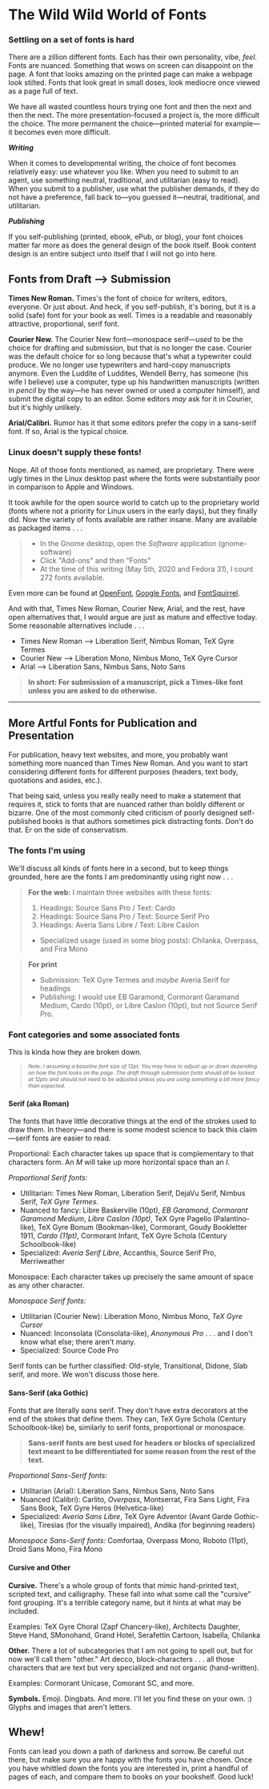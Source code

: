 # The Wild Wild World of Fonts

### Settling on a set of fonts is hard

There are a zillion different fonts. Each has their own personality, vibe, _feel_. Fonts are nuanced. Something that wows on screen can disappoint on the page. A font that looks amazing on the printed page can make a webpage look stilted. Fonts that look great in small doses, look mediocre once viewed as a page full of text.

We have all wasted countless hours trying one font and then the next and then the next. The more presentation-focused a project is, the more difficult the choice. The more permanent the choice—printed material for example—it becomes even more difficult.

_**Writing**_

When it comes to developmental writing, the choice of font becomes relatively easy: use whatever you like. When you need to submit to an agent, use something neutral, traditional, and utilitarian (easy to read). When you submit to a publisher, use what the publisher demands, if they do not have a preference, fall back to—you guessed it—neutral, traditional, and utilitarian.

_**Publishing**_

If you self-publishing (printed, ebook, ePub, or blog), your font choices matter far more as does the general design of the book itself. Book content design is an entire subject unto itself that I will not go into here.

## Fonts from Draft &#x27F6; Submission

**Times New Roman.** Times's the font of choice for writers, editors, everyone. Or just about. And heck, if you self-publish, it's boring, but it is a solid (safe) font for your book as well. Times is a readable and reasonably attractive, proportional, serif font.

**Courier New.** The Courier New font—monospace serif—_used_ to be the choice for drafting and submission, but that is no longer the case. Courier was the default choice for so long because that's what a typewriter could produce. We no longer use typewriters and hard-copy manuscripts anymore. Even the Luddite of Luddites, Wendell Berry, has someone (his wife I believe) use a computer, type up his handwritten manuscripts (written in _pencil_ by the way—he has never owned or used a computer himself), and submit the digital copy to an editor. Some editors _may_ ask for it in Courier, but it's highly unlikely.

**Arial/Calibri.** Rumor has it that some editors prefer the copy in a sans-serif font. If so, Arial is the typical choice.

### Linux doesn't supply these fonts!

Nope. All of those fonts mentioned, as named, are proprietary. There were ugly times in the Linux desktop past where the fonts were substantially poor in comparison to Apple and Windows.

It took awhile for the open source world to catch up to the proprietary world (fonts where not a priority for Linux users in the early days), but they finally did. Now the variety of fonts available are rather insane. Many are available as packaged items .&nbsp;.&nbsp;.

> * In the Gnome desktop, open the _Software_ application (gnome-software)
> * Click "Add-ons" and then "Fonts"
> * At the time of this writing (May 5th, 2020 and Fedora 31), I count 272 fonts available.

Even more can be found at [OpenFont](https://openfont.com), [Google Fonts](https://fonts.google.com), and [FontSquirrel](https://fontsquirrel.com).

And with that, Times New Roman, Courier New, Arial, and the rest, have open alternatives that, I would argue are just as mature and effective today. Some reasonable alternatives include . . .
* Times New Roman &#x27F6; Liberation Serif, Nimbus Roman, TeX Gyre Termes
* Courier New &#x27F6; Liberation Mono, Nimbus Mono, TeX Gyre Cursor
* Arial &#x27F6; Liberation Sans, Nimbus Sans, Noto Sans

> **In short: For submission of a manuscript, pick a Times-like font unless you are asked to do otherwise.**

---

## More Artful Fonts for Publication and Presentation

For publication, heavy text websites, and more, you probably want something more nuanced than Times New Roman. And you want to start considering different fonts for different purposes (headers, text body, quotations and asides, etc.).

That being said, unless you really really need to make a statement that requires it, stick to fonts that are nuanced rather than boldly different or bizarre. One of the most commonly cited criticism of poorly designed self-published books is that authors sometimes pick distracting fonts. Don't do that. Er on the side of conservatism.

### The fonts I'm using

We'll discuss all kinds of fonts here in a second, but to keep things grounded, here are the fonts I am predominantly using right now .&nbsp;.&nbsp;.

> **For the web:** I maintain three websites with these fonts:
> 1. Headings: Source Sans Pro / Text: Cardo
> 2. Headings: Source Sans Pro / Text: Source Serif Pro
> 3. Headings: Averia Sans Libre / Text: Libre Caslon
> * Specialized usage (used in some blog posts): Chilanka, Overpass, and Fira Mono

> **For print**
> * Submission: TeX Gyre Termes and _maybe_ Averia Serif for headings
> * Publishing: I would use EB Garamond, Cormorant Garamand Medium, Cardo  (10pt), or Libre Caslon (10pt), but not Source Serif Pro.

### Font categories and some associated fonts

This is kinda how they are broken down.

> _<span style="font-size: 75%;">Note: I assuming a baseline font size of 12pt. You may have to adjust up or down depending on how the font looks on the page. The draft through submission fonts should all be locked at 12pts and should not need to be adjusted unless you are using something a bit more fancy than expected.</span>_

#### Serif (aka Roman)

The fonts that have little decorative things at the end of the strokes used to draw them. In theory—and there is some modest science to back this claim—serif fonts are easier to read.

Proportional: Each character takes up space that is complementary to that characters form. An _M_ will take up more horizontal space than an _I_.

_Proportional Serif fonts:_
* Utilitarian: Times New Roman, Liberation Serif, DejaVu Serif, Nimbus Serif, _TeX Gyre Termes_.
* Nuanced to fancy: Libre Baskerville (10pt), _EB Garamond_, _Cormorant Garamond Medium_, _Libre Caslon (10pt)_, TeX Gyre Pagello (Palantino-like), TeX Gyre Bonum (Bookman-like), Cormorant, Goudy Bookletter 1911, _Cardo (11pt)_, Cormorant Infant, TeX Gyre Schola (Century Schoolbook-like)
* Specialized: _Averia Serif Libre_, Accanthis, Source Serif Pro, Merriweather

Monospace: Each character takes up precisely the same amount of space as any other character.

_Monospace Serif fonts:_
* Utilitarian (Courier New): Liberation Mono, Nimbus Mono, _TeX Gyre Cursor_
* Nuanced: Inconsolata (Consolata-like), _Anonymous Pro_ .&nbsp;.&nbsp;. and I don't know what else; there aren't many.
* Specialized: Source Code Pro

Serif fonts can be further classified: Old-style, Transitional, Didone, Slab serif, and more. We won't discuss those here.

#### Sans-Serif (aka Gothic)

Fonts that are literally _sans_ serif. They don't have extra decorators at the end of the stokes that define them. They can, TeX Gyre Schola (Century Schoolbook-like) be, similarly to serif fonts, proportional or monospace.

> **Sans-serif fonts are best used for headers or blocks of specialized text meant to be differentiated for some reason from the rest of the text.**

_Proportional Sans-Serif fonts:_
* Utilitarian (Arial): Liberation Sans, Nimbus Sans, Noto Sans
* Nuanced (Calibri): Carlito, _Overpass_, Montserrat, Fira Sans Light, Fira Sans Book, TeX Gyre Heros (Helvetica-like)
* Specialized: _Averia Sans Libre_, TeX Gyre Adventor (Avant Garde Gothic-like), Tiresias (for the visually impaired), Andika (for beginning readers)

_Monospace Sans-Serif fonts:_ Comfortaa, Overpass Mono, Roboto (11pt), Droid Sans Mono, Fira Mono


#### Cursive and Other

**Cursive.** There's a whole group of fonts that mimic hand-printed text, scripted text, and calligraphy. These fall into what some call the "cursive" font grouping. It's a terrible category name, but it hints at what may be included.

Examples: TeX Gyre Choral (Zapf Chancery-like), Architects Daughter, Steve Hand, SMonohand, Grand Hotel, Serafettin Cartoon, Isabella, Chilanka

**Other.** There a lot of subcategories that I am not going to spell out, but for now we'll call them "other." Art decco, block-characters .&nbsp;.&nbsp;. all those characters that are text but very specialized and not organic (hand-written).

Examples: Cormorant Unicase, Comorant SC, and more.

**Symbols.** Emoji. Dingbats. And more. I'll let you find these on your own. :) Glyphs and images that aren't letters.

## Whew!

Fonts can lead you down a path of darkness and sorrow. Be careful out there, but make sure you are happy with the fonts you have chosen. Once you have whittled down the fonts you are interested in, print a handful of pages of each, and compare them to books on your bookshelf. Good luck!
